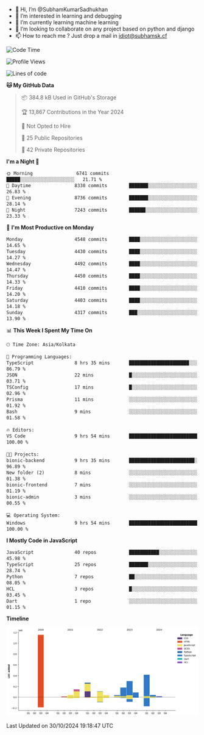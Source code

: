 - 👋 Hi, I’m @SubhamKumarSadhukhan
- 👀 I’m interested in learning and debugging
- 🌱 I’m currently learning machine learning
- 💞️ I’m looking to collaborate on any project based on python and django
- 📫 How to reach me ?
      Just drop a mail in idiot@subhamsk.cf

<!---
SubhamKumarSadhukhan/SubhamKumarSadhukhan is a ✨ special ✨ repository because its `README.md` (this file) appears on your GitHub profile.
You can click the Preview link to take a look at your changes.
--->


<!--START_SECTION:waka-->
![Code Time](http://img.shields.io/badge/Code%20Time-2%2C578%20hrs%2058%20mins-blue)

![Profile Views](http://img.shields.io/badge/Profile%20Views-4-blue)

![Lines of code](https://img.shields.io/badge/From%20Hello%20World%20I%27ve%20Written-2.8%20million%20lines%20of%20code-blue)

**🐱 My GitHub Data** 

> 📦 384.8 kB Used in GitHub's Storage 
 > 
> 🏆 13,867 Contributions in the Year 2024
 > 
> 🚫 Not Opted to Hire
 > 
> 📜 25 Public Repositories 
 > 
> 🔑 42 Private Repositories 
 > 
**I'm a Night 🦉** 

```text
🌞 Morning                6741 commits        █████░░░░░░░░░░░░░░░░░░░░   21.71 % 
🌆 Daytime                8330 commits        ███████░░░░░░░░░░░░░░░░░░   26.83 % 
🌃 Evening                8736 commits        ███████░░░░░░░░░░░░░░░░░░   28.14 % 
🌙 Night                  7243 commits        ██████░░░░░░░░░░░░░░░░░░░   23.33 % 
```
📅 **I'm Most Productive on Monday** 

```text
Monday                   4548 commits        ████░░░░░░░░░░░░░░░░░░░░░   14.65 % 
Tuesday                  4430 commits        ████░░░░░░░░░░░░░░░░░░░░░   14.27 % 
Wednesday                4492 commits        ████░░░░░░░░░░░░░░░░░░░░░   14.47 % 
Thursday                 4450 commits        ████░░░░░░░░░░░░░░░░░░░░░   14.33 % 
Friday                   4410 commits        ████░░░░░░░░░░░░░░░░░░░░░   14.20 % 
Saturday                 4403 commits        ████░░░░░░░░░░░░░░░░░░░░░   14.18 % 
Sunday                   4317 commits        ███░░░░░░░░░░░░░░░░░░░░░░   13.90 % 
```


📊 **This Week I Spent My Time On** 

```text
🕑︎ Time Zone: Asia/Kolkata

💬 Programming Languages: 
TypeScript               8 hrs 35 mins       ██████████████████████░░░   86.79 % 
JSON                     22 mins             █░░░░░░░░░░░░░░░░░░░░░░░░   03.71 % 
TSConfig                 17 mins             █░░░░░░░░░░░░░░░░░░░░░░░░   02.96 % 
Prisma                   11 mins             ░░░░░░░░░░░░░░░░░░░░░░░░░   01.92 % 
Bash                     9 mins              ░░░░░░░░░░░░░░░░░░░░░░░░░   01.58 % 

🔥 Editors: 
VS Code                  9 hrs 54 mins       █████████████████████████   100.00 % 

🐱‍💻 Projects: 
bionic-backend           9 hrs 35 mins       ████████████████████████░   96.89 % 
New folder (2)           8 mins              ░░░░░░░░░░░░░░░░░░░░░░░░░   01.38 % 
bionic-frontend          7 mins              ░░░░░░░░░░░░░░░░░░░░░░░░░   01.19 % 
bionic-admin             3 mins              ░░░░░░░░░░░░░░░░░░░░░░░░░   00.55 % 

💻 Operating System: 
Windows                  9 hrs 54 mins       █████████████████████████   100.00 % 
```

**I Mostly Code in JavaScript** 

```text
JavaScript               40 repos            ███████████░░░░░░░░░░░░░░   45.98 % 
TypeScript               25 repos            ███████░░░░░░░░░░░░░░░░░░   28.74 % 
Python                   7 repos             ██░░░░░░░░░░░░░░░░░░░░░░░   08.05 % 
HCL                      3 repos             █░░░░░░░░░░░░░░░░░░░░░░░░   03.45 % 
Dart                     1 repo              ░░░░░░░░░░░░░░░░░░░░░░░░░   01.15 % 
```



**Timeline**

![Lines of Code chart](https://raw.githubusercontent.com/SubhamKumarSadhukhan/SubhamKumarSadhukhan/main/assets/bar_graph.png)


 Last Updated on 30/10/2024 19:18:47 UTC
<!--END_SECTION:waka-->
